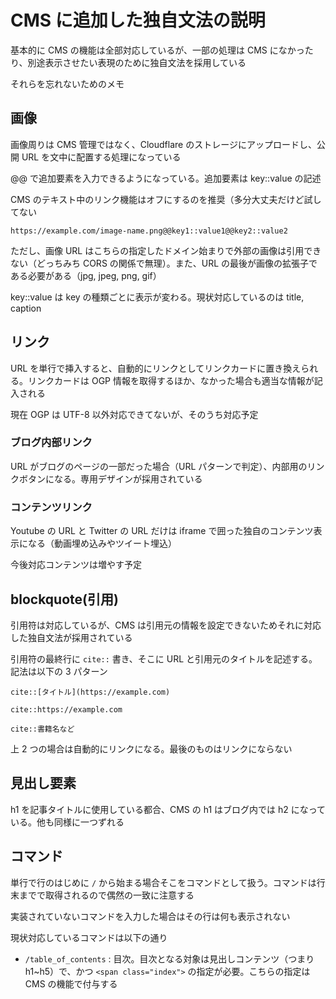 # CMS に追加した独自文法の説明

基本的に CMS の機能は全部対応しているが、一部の処理は CMS になかったり、別途表示させたい表現のために独自文法を採用している

それらを忘れないためのメモ

## 画像

画像周りは CMS 管理ではなく、Cloudflare のストレージにアップロードし、公開 URL を文中に配置する処理になっている

@@ で追加要素を入力できるようになっている。追加要素は key::value の記述

CMS のテキスト中のリンク機能はオフにするのを推奨（多分大丈夫だけど試してない

```
https://example.com/image-name.png@@key1::value1@@key2::value2
```

ただし、画像 URL はこちらの指定したドメイン始まりで外部の画像は引用できない（どっちみち CORS の関係で無理）。また、URL の最後が画像の拡張子である必要がある（jpg, jpeg, png, gif）

key::value は key の種類ごとに表示が変わる。現状対応しているのは title, caption

## リンク

URL を単行で挿入すると、自動的にリンクとしてリンクカードに置き換えられる。リンクカードは OGP 情報を取得するほか、なかった場合も適当な情報が記入される

現在 OGP は UTF-8 以外対応できてないが、そのうち対応予定

### ブログ内部リンク

URL がブログのページの一部だった場合（URL パターンで判定）、内部用のリンクボタンになる。専用デザインが採用されている

### コンテンツリンク

Youtube の URL と Twitter の URL だけは iframe で囲った独自のコンテンツ表示になる（動画埋め込みやツイート埋込）

今後対応コンテンツは増やす予定

## blockquote(引用)

引用符は対応しているが、CMS は引用元の情報を設定できないためそれに対応した独自文法が採用されている

引用符の最終行に `cite::` 書き、そこに URL と引用元のタイトルを記述する。記法は以下の 3 パターン

```
cite::[タイトル](https://example.com)
```

```
cite::https://example.com
```

```
cite::書籍名など
```

上 2 つの場合は自動的にリンクになる。最後のものはリンクにならない

## 見出し要素

h1 を記事タイトルに使用している都合、CMS の h1 はブログ内では h2 になっている。他も同様に一つずれる

## コマンド

単行で行のはじめに `/` から始まる場合そこをコマンドとして扱う。コマンドは行末までで取得されるので偶然の一致に注意する

実装されていないコマンドを入力した場合はその行は何も表示されない

現状対応しているコマンドは以下の通り

- `/table_of_contents` : 目次。目次となる対象は見出しコンテンツ（つまり h1~h5）で、かつ `<span class="index">` の指定が必要。こちらの指定は CMS の機能で付与する
